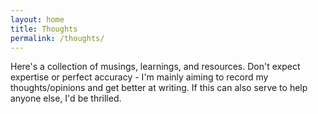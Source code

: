```yaml
---
layout: home
title: Thoughts
permalink: /thoughts/
---
```


Here's a collection of musings, learnings, and resources. Don't expect expertise or perfect accuracy - I'm mainly aiming to record my thoughts/opinions and get better at writing. If this can also serve to help anyone else, I'd be thrilled.
